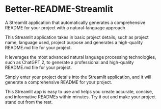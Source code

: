 # Better-README-Streamlit

A Streamlit application that automatically generates a comprehensive README for your project with a natural-language approach. 

This Streamlit application takes in basic project details, such as project name, language used, project purpose and generates a high-quality README.md file for your project.

It leverages the most advanced natural language processing technologies, such as ChatGPT 2, to generate a professional and high-quality README.md file for your project.

Simply enter your project details into the Streamlit application, and it will generate a comprehensive README for your project.

This Streamlit app is easy to use and helps you create accurate, concise, and informative READMEs within minutes. Try it out and make your project stand out from the rest.
